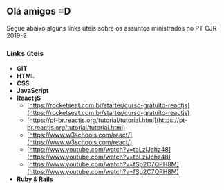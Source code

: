 ## Olá amigos =D

Segue abaixo alguns links uteis sobre os assuntos ministrados no PT CJR 2019-2

### Links úteis
- **GIT**
- **HTML**
- **CSS**
- **JavaScript**
- **React jS**
  - [https://rocketseat.com.br/starter/curso-gratuito-reactjs](https://rocketseat.com.br/starter/curso-gratuito-reactjs)   
  - [https://pt-br.reactjs.org/tutorial/tutorial.html](https://pt-br.reactjs.org/tutorial/tutorial.html)
  - [https://www.w3schools.com/react/](https://www.w3schools.com/react/)
  - [https://www.youtube.com/watch?v=tbLziJchz48](https://www.youtube.com/watch?v=tbLziJchz48) 
  - [https://www.youtube.com/watch?v=fSp2C7QPH8M](https://www.youtube.com/watch?v=fSp2C7QPH8M) 
- **Ruby & Rails**
